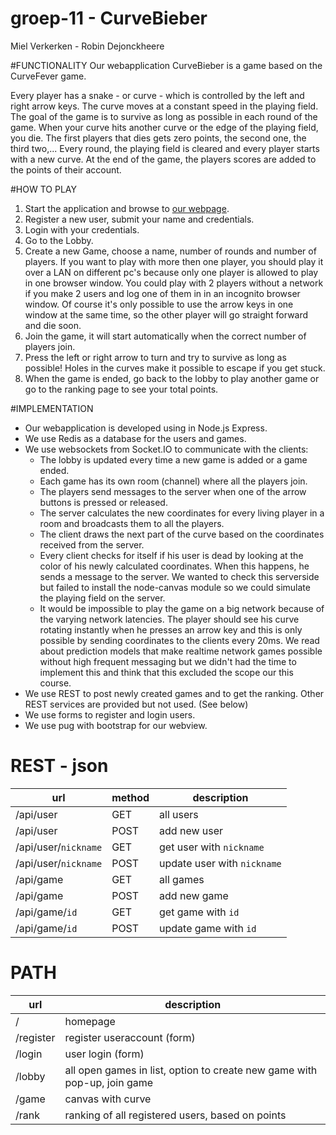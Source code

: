 # groep-11 - CurveBieber
Miel Verkerken - Robin Dejonckheere

#FUNCTIONALITY
Our webapplication CurveBieber is a game based on the CurveFever game.

Every player has a snake - or curve - which is controlled by the left and right arrow keys.
The curve moves at a constant speed in the playing field.
The goal of the game is to survive as long as possible in each round of the game.
When your curve hits another curve or the edge of the playing field, you die.
The first players that dies gets zero points, the second one, the third two,...
Every round, the playing field is cleared and every player starts with a new curve.
At the end of the game, the players scores are added to the points of their account.

#HOW TO PLAY
1. Start the application and browse to [our webpage](http://localhost:3000).
2. Register a new user, submit your name and credentials.
3. Login with your credentials.
4. Go to the Lobby.
5. Create a new Game, choose a name, number of rounds and number of players.
    If you want to play with more then one player, you should play it over a LAN
    on different pc's because only one player is allowed to play in one browser window.
    You could play with 2 players without a network if you make 2 users and log one of them in
    in an incognito browser window. Of course it's only possible to use the arrow keys in one
    window at the same time, so the other player will go straight forward and die soon.
6. Join the game, it will start automatically when the correct number of players join.
7. Press the left or right arrow to turn and try to survive as long as possible!
    Holes in the curves make it possible to escape if you get stuck.
8. When the game is ended, go back to the lobby to play another game or go to the ranking
   page to see your total points.

#IMPLEMENTATION
- Our webapplication is developed using in Node.js Express.
- We use Redis as a database for the users and games.
- We use websockets from Socket.IO to communicate with the clients:
    - The lobby is updated every time a new game is added or a game ended.
    - Each game has its own room (channel) where all the players join.
    - The players send messages to the server when one of the arrow buttons is
      pressed or released.
    - The server calculates the new coordinates for every living player in a room and
      broadcasts them to all the players.
    - The client draws the next part of the curve based on the coordinates received from
      the server.
    - Every client checks for itself if his user is dead by looking at the color of his newly
      calculated coordinates. When this happens, he sends a message to the server.
      We wanted to check this serverside but failed to install the node-canvas module
      so we could simulate the playing field on the server.
    - It would be impossible to play the game on a big network because of the varying network latencies.
      The player should see his curve rotating instantly when he presses an arrow key and this is only
      possible by sending coordinates to the clients every 20ms. We read about prediction models that
      make realtime network games possible without high frequent messaging but we didn't had the time to
      implement this and think that this excluded the scope our this course.
- We use REST to post newly created games and to get the ranking.
  Other REST services are provided but not used. (See below)
- We use forms to register and login users.
- We use pug with bootstrap for our webview.

# REST - json
url | method | description
--- | --- | ---
/api/user | GET | all users
/api/user | POST | add new user
/api/user/`nickname` | GET | get user with `nickname`
/api/user/`nickname` | POST | update user with `nickname`
/api/game | GET | all games
/api/game | POST | add new game
/api/game/`id` | GET | get game with `id`
/api/game/`id` | POST | update game with `id`

# PATH
url | description
--- | ---
/ | homepage
/register | register useraccount (form)
/login | user login (form)
/lobby | all open games in list, option to create new game with pop-up, join game
/game | canvas with curve
/rank | ranking of all registered users, based on points

